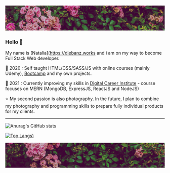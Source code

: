 ![baner](https://github.com/diebanz/diebanz/blob/master/banerup.jpg)

### Hello 👋

My name is [Natalia](https://diebanz.works and i am on my way to become Full Stack Web developer. 


🔶 2020 : Self taught HTML/CSS/SASS/JS with online courses (mainly Udemy), [Bootcamp](https://studiuje.it/) and my own projects. 

🔷 2021 : Currently improving my skills in [Digital Career Institute](https://digitalcareerinstitute.org/) - course focuses on MERN (MongoDB, ExpressJS, ReactJS and NodeJS)

⭐ My second passion is also photography. In the future, I plan to combine my photography and programming skills to prepare fully individual products for my clients.

***


![Anurag's GitHub stats](https://github-readme-stats.vercel.app/api?username=diebanz&show_icons=true&theme=radical)

[![Top Langs](https://github-readme-stats.vercel.app/api/top-langs/?username=diebanz&theme=radical))](https://github.com/diebanz/github-readme-stats)


![baner](https://github.com/diebanz/diebanz/blob/master/banerdown.jpg)
